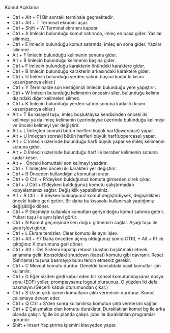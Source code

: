 Komut                 Açıklama 
* Ctrl + Alt + F1       Bir sonraki terminale geçmektedir.
* Ctrl + Alt + T        Terminal ekranını açar.
* Ctrl + Shift + W      Terminal ekranını kapatır.
* Ctrl + A             İmlecin bulunduğu komut satırında, imleç en    başa gider. Yazılar silinmez.
* Ctrl + E             İmlecin bulunduğu komut satırında, imleç en sona gider. Yazılar silinmez.
* Alt + F              İmlecin bulunduğu kelimenin sonuna gider.
* Alt + B              İmlecin bulunduğu kelimenin başına gider. 
* Ctrl + F             İmlecin bulunduğu karakterin önündeki karaktere gider.
* Ctrl + B             İmlecin bulunduğu karakterin arkasındaki karaktere gider.
* Ctrl + U             İmlecin bulunduğu yerden satırın başına kadar ki kısmı keser(panoya ekler.)
* Ctrl + Y             Terminalde son kestiğimizi imlecin bulunduğu yere yapıştırır.
* Ctrl + W             İmlecin bulunduğu kelimenin öncesini siler, bulunduğu kelime dışındaki diğer kelimeleri silmez.
* Ctrl + K             İmlecin bulunduğu yerden satırın sonuna kadar ki kısmı keser(panoya ekler.)
* Alt + T              Bu kısayol tuşu, imleç boşluktaysa kendisinden önceki iki kelimeyi ya da imleç kelimenin üzerindeyse üzerinde bulunduğu kelimeyi ve önceki kelimeyi yer değiştirir.
* Alt + L              İmleçten sonraki bütün harfleri küçük harf(lowercase) yapar.
* Alt + U              İmleçten sonraki bütün harfleri büyük harf(uppercase) yapar.
* Alt + C              İmlecin üzerinde bulunduğu harfi büyük yapar ve imleç kelimenin sonuna gider.
* Alt + D              İmlecin üzerinde bulunduğu harf ile beraber kelimenin sonuna kadar keser.
* Alt + .              Önceki komuttaki son kelimeyi yazdırır.
* Ctrl + T             İmleçten önceki iki karakteri yer değiştirir.
* Ctrl + R             Önceden kullandığınız komutları aratır.
* Ctrl + G             Ctrl + R'deyken bulduğunuz komuta girmeden direk çıkar.
* Ctrl + J             Ctrl + R'deyken bulduğunuz komutu çalıştırmadan kopyalamanızı sağlar. Değişiklik yapabilirsiniz.
* Alt + R              Ctrl + R'deyken bulduğunuz komut değiştirdiysek, değişiklikten önceki haline geri getirir. Bir daha bu kısayolu kullanırsak yaptığımız değişikliğe döner.
* Ctrl + P             Geçmişte kullanılan komutları geriye doğru komut satırına getirir. Yukarı tuşu ile aynı işlevi görür.
* Ctrl + N             Komut geçmişinde ileri doğru gitmemizi sağlar. Aşağı tuşu ile aynı işlevi görür.
* Ctrl + L             Ekranı temizler. Clear komutu ile aynı işlev.
* Ctrl + Alt + F7      Daha önceden açmış olduğunuz sonra CTRL + Alt + F1 ile çıktığınız X oturumuna geri döner.
* Ctrl + Alt + Del     Sistemi kapatıp reboot (baştan başlatmak) etmek anlamına gelir. Konsoldaki shutdown (kapat) komutu gibi davranır. Reset (Sıfırlama) tuşuna basmayıp bunu tercih etmeniz gerekir.
* Ctrl + C             Mevcut komutu durdur. Genelde konsoldaki basit komutlar için kullanılır.
* Ctrl + D             Eğer sizden girdi kabul eden bir konsol komutundaysanız dosya sonu (EOF) yollar, promptaysanız logout olursunuz. O yüzden iki defa basmayın.(Geçerli kabuk oturumundan çıkar.)
* Ctrl + S             Uzun çıktı içeren komutların çıktı vermesini durdurur. Komut çalışmaya devam eder.
* Ctrl + Q             Ctrl + S'den sonra kullanılırsa komutun çıktı vermesini sağlar.
* Ctrl + Z             Çalışmakta olan komutu duraklatır. Duraklatılan komut bg ile arka planda çalışır. fg ile ön planda çalışır. jobs ile duraklatılan programlar görünür.
* Shift + Insert       Yapıştırma işlemini klavyeden yapar.
